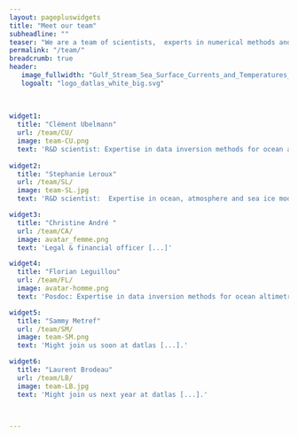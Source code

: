 ```yaml
---
layout: pagepluswidgets
title: "Meet our team"
subheadline: ""
teaser: "We are a team of scientists,  experts in numerical methods and numerical models applied to Earth data, ranging from observations to model simulations."
permalink: "/team/"
breadcrumb: true
header:
   image_fullwidth: "Gulf_Stream_Sea_Surface_Currents_and_Temperatures_NASA_SVS.jpg"
   logoalt: "logo_datlas_white_big.svg"
 
  
  
widget1:
  title: "Clément Ubelmann"
  url: /team/CU/
  image: team-CU.png
  text: 'R&D scientist: Expertise in data inversion methods for ocean altimetry, and data assimilation. [...]' 
 
widget2:
  title: "Stephanie Leroux"
  url: /team/SL/
  image: team-SL.jpg
  text: 'R&D scientist:  Expertise in ocean, atmosphere and sea ice modelling, data analysis and probabilistic approaches. [...]'

widget3:
  title: "Christine André "
  url: /team/CA/
  image: avatar_femme.png
  text: 'Legal & financial officer [...]'

widget4:
  title: "Florian Leguillou"
  url: /team/FL/
  image: avatar-homme.png
  text: 'Posdoc: Expertise in data inversion methods for ocean altimetry [...]'

widget5:
  title: "Sammy Metref"
  url: /team/SM/
  image: team-SM.png
  text: 'Might join us soon at datlas [...].'

widget6:
  title: "Laurent Brodeau"
  url: /team/LB/
  image: team-LB.jpg
  text: 'Might join us next year at datlas [...].'



---
```

